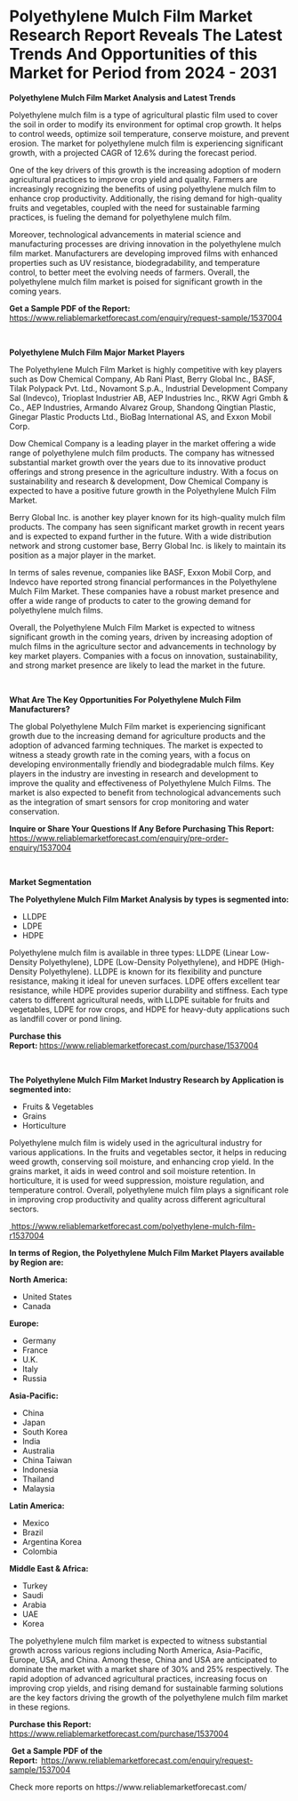 <p><h1>Polyethylene Mulch Film Market Research Report Reveals The Latest Trends And Opportunities of this Market for Period from 2024 - 2031</h1></p><p><strong>Polyethylene Mulch Film Market Analysis and Latest Trends</strong></p>
<p><p>Polyethylene mulch film is a type of agricultural plastic film used to cover the soil in order to modify its environment for optimal crop growth. It helps to control weeds, optimize soil temperature, conserve moisture, and prevent erosion. The market for polyethylene mulch film is experiencing significant growth, with a projected CAGR of 12.6% during the forecast period.</p><p>One of the key drivers of this growth is the increasing adoption of modern agricultural practices to improve crop yield and quality. Farmers are increasingly recognizing the benefits of using polyethylene mulch film to enhance crop productivity. Additionally, the rising demand for high-quality fruits and vegetables, coupled with the need for sustainable farming practices, is fueling the demand for polyethylene mulch film.</p><p>Moreover, technological advancements in material science and manufacturing processes are driving innovation in the polyethylene mulch film market. Manufacturers are developing improved films with enhanced properties such as UV resistance, biodegradability, and temperature control, to better meet the evolving needs of farmers. Overall, the polyethylene mulch film market is poised for significant growth in the coming years.</p></p>
<p><strong>Get a Sample PDF of the Report:&nbsp;</strong> <a href="https://www.reliablemarketforecast.com/enquiry/request-sample/1537004">https://www.reliablemarketforecast.com/enquiry/request-sample/1537004</a></p>
<p>&nbsp;</p>
<p><strong>Polyethylene Mulch Film Major Market Players</strong></p>
<p><p>The Polyethylene Mulch Film Market is highly competitive with key players such as Dow Chemical Company, Ab Rani Plast, Berry Global Inc., BASF, Tilak Polypack Pvt. Ltd., Novamont S.p.A., Industrial Development Company Sal (Indevco), Trioplast Industrier AB, AEP Industries Inc., RKW Agri Gmbh & Co., AEP Industries, Armando Alvarez Group, Shandong Qingtian Plastic, Ginegar Plastic Products Ltd., BioBag International AS, and Exxon Mobil Corp. </p><p>Dow Chemical Company is a leading player in the market offering a wide range of polyethylene mulch film products. The company has witnessed substantial market growth over the years due to its innovative product offerings and strong presence in the agriculture industry. With a focus on sustainability and research & development, Dow Chemical Company is expected to have a positive future growth in the Polyethylene Mulch Film Market.</p><p>Berry Global Inc. is another key player known for its high-quality mulch film products. The company has seen significant market growth in recent years and is expected to expand further in the future. With a wide distribution network and strong customer base, Berry Global Inc. is likely to maintain its position as a major player in the market.</p><p>In terms of sales revenue, companies like BASF, Exxon Mobil Corp, and Indevco have reported strong financial performances in the Polyethylene Mulch Film Market. These companies have a robust market presence and offer a wide range of products to cater to the growing demand for polyethylene mulch films.</p><p>Overall, the Polyethylene Mulch Film Market is expected to witness significant growth in the coming years, driven by increasing adoption of mulch films in the agriculture sector and advancements in technology by key market players. Companies with a focus on innovation, sustainability, and strong market presence are likely to lead the market in the future.</p></p>
<p>&nbsp;</p>
<p><strong>What Are The Key Opportunities For Polyethylene Mulch Film Manufacturers?</strong></p>
<p><p>The global Polyethylene Mulch Film market is experiencing significant growth due to the increasing demand for agriculture products and the adoption of advanced farming techniques. The market is expected to witness a steady growth rate in the coming years, with a focus on developing environmentally friendly and biodegradable mulch films. Key players in the industry are investing in research and development to improve the quality and effectiveness of Polyethylene Mulch Films. The market is also expected to benefit from technological advancements such as the integration of smart sensors for crop monitoring and water conservation.</p></p>
<p><strong>Inquire or Share Your Questions If Any Before Purchasing This Report:</strong> <a href="https://www.reliablemarketforecast.com/enquiry/pre-order-enquiry/1537004">https://www.reliablemarketforecast.com/enquiry/pre-order-enquiry/1537004</a></p>
<p>&nbsp;</p>
<p><strong>Market Segmentation</strong></p>
<p><strong>The Polyethylene Mulch Film Market Analysis by types is segmented into:</strong></p>
<p><ul><li>LLDPE</li><li>LDPE</li><li>HDPE</li></ul></p>
<p><p>Polyethylene mulch film is available in three types: LLDPE (Linear Low-Density Polyethylene), LDPE (Low-Density Polyethylene), and HDPE (High-Density Polyethylene). LLDPE is known for its flexibility and puncture resistance, making it ideal for uneven surfaces. LDPE offers excellent tear resistance, while HDPE provides superior durability and stiffness. Each type caters to different agricultural needs, with LLDPE suitable for fruits and vegetables, LDPE for row crops, and HDPE for heavy-duty applications such as landfill cover or pond lining.</p></p>
<p><strong>Purchase this Report:&nbsp;</strong><a href="https://www.reliablemarketforecast.com/purchase/1537004">https://www.reliablemarketforecast.com/purchase/1537004</a></p>
<p>&nbsp;</p>
<p><strong>The Polyethylene Mulch Film Market Industry Research by Application is segmented into:</strong></p>
<p><ul><li>Fruits & Vegetables</li><li>Grains</li><li>Horticulture</li></ul></p>
<p><p>Polyethylene mulch film is widely used in the agricultural industry for various applications. In the fruits and vegetables sector, it helps in reducing weed growth, conserving soil moisture, and enhancing crop yield. In the grains market, it aids in weed control and soil moisture retention. In horticulture, it is used for weed suppression, moisture regulation, and temperature control. Overall, polyethylene mulch film plays a significant role in improving crop productivity and quality across different agricultural sectors.</p></p>
<p><a href="https://www.reliablemarketforecast.com/polyethylene-mulch-film-r1537004">&nbsp;https://www.reliablemarketforecast.com/polyethylene-mulch-film-r1537004</a></p>
<p><strong>In terms of Region, the Polyethylene Mulch Film Market Players available by Region are:</strong></p>
<p>
    <p> <strong> North America: </strong>
        <ul>
            <li>United States</li>
            <li>Canada</li>
        </ul>
        </p> 
    <p> <strong> Europe: </strong>
        <ul>
            <li>Germany</li>
            <li>France</li>
            <li>U.K.</li>
            <li>Italy</li>
            <li>Russia</li>
        </ul>
        </p> 
    <p> <strong> Asia-Pacific: </strong>
        <ul>
            <li>China</li>
            <li>Japan</li>
            <li>South Korea</li>
            <li>India</li>
            <li>Australia</li>
            <li>China Taiwan</li>
            <li>Indonesia</li>
            <li>Thailand</li>
            <li>Malaysia</li>
        </ul>
        </p> 
    <p> <strong> Latin America: </strong>
        <ul>
            <li>Mexico</li>
            <li>Brazil</li>
            <li>Argentina Korea</li>
            <li>Colombia</li>
        </ul>
        </p> 
    <p> <strong> Middle East & Africa: </strong>
        <ul>
            <li>Turkey</li>
            <li>Saudi</li>
            <li>Arabia</li>
            <li>UAE</li>
            <li>Korea</li>
        </ul>
    </p>
    </p>
<p><p>The polyethylene mulch film market is expected to witness substantial growth across various regions including North America, Asia-Pacific, Europe, USA, and China. Among these, China and USA are anticipated to dominate the market with a market share of 30% and 25% respectively. The rapid adoption of advanced agricultural practices, increasing focus on improving crop yields, and rising demand for sustainable farming solutions are the key factors driving the growth of the polyethylene mulch film market in these regions.</p></p>
<p><strong>Purchase this Report: </strong><a href="https://www.reliablemarketforecast.com/purchase/1537004">https://www.reliablemarketforecast.com/purchase/1537004</a></p>
<p>&nbsp;<strong>Get a Sample PDF of the Report:&nbsp;&nbsp;</strong><a href="https://www.reliablemarketforecast.com/enquiry/request-sample/1537004">https://www.reliablemarketforecast.com/enquiry/request-sample/1537004</a></p>
<p><strong></strong></p>
<p>Check more reports on https://www.reliablemarketforecast.com/</p>